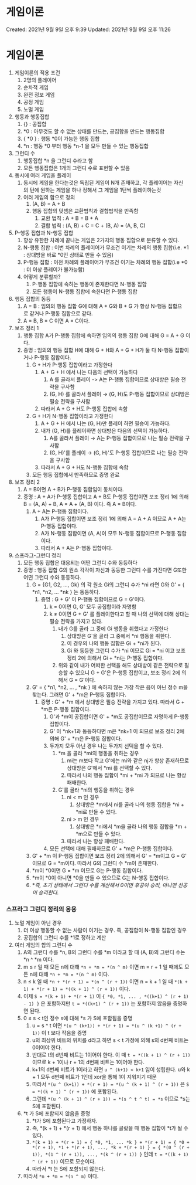 # 게임이론

Created: 2021년 9월 9일 오후 9:39
Updated: 2021년 9월 9일 오후 11:26

# **게임이론**

1. 게임이론의 적용 조건
    1. 2명의 플레이어
    2. 순차적 게임
    3. 완전 정보 게임
    4. 공정 게임
    5. 노멀 게임
2. 행동과 행동집합
    1. {} : 공집합
    2. *0 : 아무것도 할 수 없는 상태를 만드는, 공집합을 만드는 행동집합
    3. { *0 } : 행동 *0이 가능한 행동 집합
    4. *n : 행동 *0 부터 행동 *n-1 을 모두 만들 수 있는 행동집합
3. 그런디 수
    1. 행동집합 *n 을 그런디 수라고 함
    2. 모든 행동집합은 1개의 그런디 수로 표현할 수 있음
4. 동시에 여러 게임을 플레이
    1. 동시에 게임을 한다는것은 독립된 게임이 N개 존재하고, 각 플레이어는 자신의 턴에 원하는 게임을 하나 정해서 그 게임을 1턴씩 플레이하는것
    2. 여러 게임의 합으로 정의
        1. (A, B) = A + B
        2. 행동 집합의 덧셈은 교환법칙과 결합법칙을 만족함
            1. 교환 법칙 : A + B = B + A
            2. 결합 법칙 : (A, B) + C = C + (B, A) = (A, B, C)
5. P-행동 집합과 N-행동 집합
    1. 항상 유한한 차례에 끝나는 게임은 2가지의 행동 집합으로 분류할 수 있다.
    2. N-행동 집합 : 이번 차례의 플레이어가 무조건 이기는 차례의 행동 집합(i.e. *1 : 상대방을 바로 *0인 상태로 만들 수 있음)
    3. P-행동 집합 : 이전 차례의 플레이어가 무조건 이기는 차례의 행동 집합(i.e *0 : 더 이상 플레이가 불가능함)
    4. 어떻게 분류할까?
        1. P-행동 집합에 속하는 행동이 존재한다면 N-행동 집합
        2. 모든 행동이 N-행동 집합에 속한다면 P-행동 집합
6. 행동 집합의 동등
    1. A = B : 임의의 행동 집합 G에 대해 A + G와 B + G 가 항상 N-행동 집합으로 같거나 P-행동 집합으로 같다.
    2. A = B, B = C 이면 A = C이다.
7. 보조 정리 1
    1. 행동 집합 A가 P-행동 집합에 속하면 임의의 행동 집합 G에 대해 G = A + G 이다.
    2. 증명 : 임의의 행동 집합 H에 대해 G + H와 A + G + H가 둘 다 N-행동 집합이거나 P-행동 집합이다.
        1. G + H가 P-행동 집합이라고 가정한다
            1. A + G + H 에서 나는 다음의 선택이 가능하다
                1. A 를 골라서 플레이 -> A는 P-행동 집합이므로 상대방은 필승 전략을 구사함
                2. (G, H) 를 골라서 플레이 → (G, H)도 P-행동 집합이므로 상대방은 필승 전략을 구사함
            2. 따라서 A + G + H도 P-행동 집합에 속함
        2. G + H가 N-행동 집합이라고 가정한다
            1. A + G + H 에서 나는 (G, H)만 플레이 하면 필승이 가능하다.
            2. 내가 (G, H)를 플레이하면 상대방은 다음의 선택이 가능하다. 
                1. A를 골라서 플레이 → A는 P-행동 집합이므로 나는 필승 전략을 구사함
                2. (G, H)'를 플레이 → (G, H)'도 P-행동 집합이므로 나는 필승 전략을 구사함
            3. 따라서 A + G + H도 N-행동 집합에 속함
        3. 모든 행동 집합에서 만족하므로 증명 완료
8. 보조 정리 2
    1. A = B이면 A + B가 P-행동 집합임이 동치이다.
    2. 증명 : A + A가 P-행동 집합이고 A + B도 P-행동 집합이면 보조 정리 1에 의해  B = (A, A) + B, A = A + (A, B) 이다. 즉 A = B이다.
        1. A + A는 P-행동 집합이다.
            1. A가 P-행동 집합이면 보조 정리 1에 의해 A = A + A 이므로 A + A는 P-행동 집합이다.
            2. A가 N-행동 집합이면 (A, A)이 모두 N-행동 집합이므로 P-행동 집합이다.
            3. 따라서 A + A는 P-행동 집합이다.
9. 스프라그-그런디 정리
    1. 모든 행동 집합은 대응되는 어떤 그런디 수와 동등하다
    2. 증명 : 행동 집합 G의 원소 각각이 자신과 동등한 그런디 수를 가진다면 G또한 어떤 그런디 수와 동등하다.
        1. G = {G1, G2, ..., Gk} 의 각 원소 Gi의 그런디 수가 *ni 라면 G와 G' = { *n1, *n2, ... *nk } 는 동등하다.
            1. 증명 : G + G' 이 P-행동 집합이므로 G = G'이다.
                1. k = 0이면 G, G' 모두 공집합이라 자명함
                2. k ≠ 0이면 G + G' 를 플레이한다고 할 때 나의 선택에 대해 상대는 필승 전략을 가지고 있다.
                    1. 내가 G를 골라 그 중에 Gi 행동을 취했다고 가정한다
                        1. 상대방은 G`을 골라 그 중에서 *ni 행동을 취한다.
                        2. 이 경우의 나의 행동 집합은 Gi + *ni가 된다.
                        3. Gi 와 동등한 그런디 수가 *ni 이므로 Gi = *ni 이고 보조 정리 2에 의해서 Gi + *ni는 P-행동 집합이다.
                    2. 위와 같이 내가 어떠한 선택을 해도 상대방이 같은 전략으로 필승할 수 있으니 G + G'은 P-행동 집합이고, 보조 정리 2에 의해서 G = G'이다.
        2. G' = { *n1, *n2, ... , *nk } 에 속하지 않는 가장 작은 음이 아닌 정수 m을 찾는다. 그러면 G' + *m은 P-행동 집합이다.
            1. 증명 : G' + *m 에서 상대방은 필승 전략을 가지고 있다. 따라서 G + *m은 P-행동 집합이다.
                1. G'과 *m이 공집합이면 G' + *m도 공집합이므로 자명하게 P-행동 집합이다.
                2. G' 이 *nk+1과 동등하다면 m은 *nk+1 이 되므로 보조 정리 2에 의해 G' + *m은 P-행동 집합이다. 
                3. 두가지 모두 아닌 경우 나는 두가지 선택을 할 수 있다.
                    1. *m 을 골라 *mi의 행동을 취하는 경우
                        1. mi는 m보다 작고 G'에는 mi와 같은 nj가 항상 존재하므로 상대방은 G'에서 *mi 를 선택할 수 있다.
                        2. 따라서 나의 행동 집합이 *mi + *mi 가 되므로 나는 항상 패배한다. 
                    2. G'를 골라 *ni의 행동을 취하는 경우
                        1. ni < m 인 경우
                            1. 상대방은 *m에서 ni를 골라 나의 행동 집합을 *ni + *ni로 만들 수 있다.
                        2. ni > m 인 경우
                            1. 상대방은 *ni에서 *m을 골라 나의 행동 집합을 *m + *m으로 만들 수 있다.
                        3. 따라서 나는 항상 패배한다.
                4. 모든 선택에 대해 필패하므로 G' + *m은 P-행동 집합이다.
        3. G' + *m 이 P-행동 집합이면 보조 정리 2에 의해서 G' = *m이고 G = G' 이므로 G = *m이다. 따라서 G의 그런디 수 *m이 존재한다.
        4. *m이 *0이면 G = *m 이므로 G는 P-행동 집합이다.
        5. *m이 *0이 아니면 *0을 만들 수 있으므로 G는 N-행동 집합이다.
        6. **즉, 초기 상태에서 그런디 수를 계산해서 *0이면 후공이 승리, 아니면 선공이 승리한다.**

### 스프라그 그런디 정리의 응용

1. 노멀 게임이 아닌 경우
    1. 더 이상 행동할 수 없는 사람이 이기는 경우. 즉, 공집합이 N-행동 집합인 경우
    2. 공집합의 그런디 수를 *1로 정하고 계산
2. 여러 게임의 합의 그런디 수
    1. A의 그런디 수를 *n, B의 그런디 수를 *m 이라고 할 때 (A, B)의 그런디 수는 *n ^ *m 이다.
    2. m ≤ r 일 때 모든 n에 대해 `*n + *m = *(n ^ m)` 이면 m = r + 1 일 때에도 모든 n에 대해 `*n + *m = *(n ^ m)` 이다.
    3. n ≤ k 일 때 `*n + *(r + 1) = *(n ^ (r + 1))` 이면 n = k + 1 일 때  `*(k + 1) + *(r + 1) = *((k + 1) ^ (r + 1))` 이다.
    4. 이제 `S = *(k + 1) + *(r + 1)` 이 `{ *0, *1, ... , *((k+1) ^ (r + 1) - 1) }` 은 포함하지만 `t = *((k+1) ^ (r + 1))` 는 포함하지 않음을 증명하면 된다.
    5. 0 ≤ s < t인 정수 s에 대해 *s 가 S에 포함됨을 증명
        1. u = s ^ t 이면  `*(u ^ (k+1)) + *(r + 1) = *(u ^ (k +1) ^ (r + 1))` 이 t 보다 작음을 증명
        2. u의 최상위 비트의 위치를 d라고 하면 s < t 가정에 의해 s의 d번째 비트는 0이어야 한다.
        3. 반대로 t의 d번째 비트는 1이어야 한다. 이 때 `t = *((k + 1) ^ (r + 1))` 이므로 k + 1이나 r + 1의 d번째 비트는 1이어야 한다. 
        4. k+1의 d번째 비트가 1이라고 하면 `u ^ (k+1) < k+1` 임이 성립한다. u와 k + 1 모두 d번째 비트가 1인데 xor을 통해 1이 지워지기 때문
        5. 따라서 `*(u ^ (k+1)) + *(r + 1) = *(u ^ (k + 1) ^ (r + 1))` 은 `S = *((k + 1) ^ (r + 1))` 에 포함된다.
        6. 그런데 `*(u ^ (k + 1) ^ (r + 1)) = *(s ^ t ^ t) = *s` 이므로 *s는 S에 포함된다.
    6. *t 가 S에 포함되지 않음을 증명
        1. *t가 S에 포함된다고 가정하자.
        2. 즉, *(k + 1) + *(r + 1) 에서 행동 하나를 골랐을 때 행동 집합이 *t가 될 수 있다.
        3. `*(k + 1) + *(r + 1) = { *0, *1, ... *k } + *(r + 1) = { *0 + *(r + 1), *1 + *(r + 1), ..., *k + *(r + 1) } = { *(0 ^ (r + 1)), *(1 ^ (r + 1)), ..., *(k ^ (r + 1)) }`  인데 `t = *((k + 1) ^ (r + 1))` 이므로 모순이다.
        4. 따라서 *t 는 S에 포함되지 않는다.
    7. 따라서 `*n + *m = *(n ^ m)` 이다.

